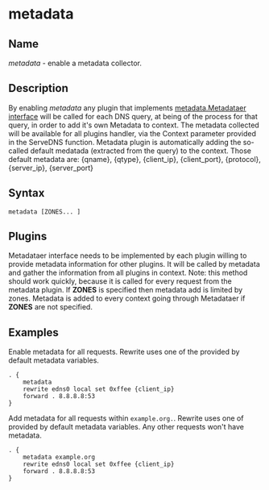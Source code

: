 # metadata

## Name

*metadata* - enable a metadata collector.

## Description

By enabling *metadata* any plugin that implements [metadata.Metadataer interface](https://godoc.org/github.com/coredns/coredns/plugin/metadata#Metadataer) will be called for each DNS query, at being of the process for that query, in order to add it's own Metadata to context. The metadata collected will be available for all plugins handler, via the Context parameter provided in the ServeDNS function.
Metadata plugin is automatically adding the so-called default medatada (extracted from the query) to the context. Those default metadata are: {qname}, {qtype}, {client_ip}, {client_port}, {protocol}, {server_ip}, {server_port}


## Syntax

~~~
metadata [ZONES... ]
~~~

## Plugins

Metadataer interface needs to be implemented by each plugin willing to provide metadata information for other plugins. It will be called by metadata and gather the information from all plugins in context.
Note: this method should work quickly, because it is called for every request
from the metadata plugin.
If **ZONES** is specified then metadata add is limited by zones. Metadata is added to every context going through Metadataer if **ZONES** are not specified.


## Examples

Enable metadata for all requests. Rewrite uses one of the provided by default metadata variables.

~~~ corefile
. {
    metadata
    rewrite edns0 local set 0xffee {client_ip}
    forward . 8.8.8.8:53
}
~~~

Add metadata for all requests within `example.org.`. Rewrite uses one of provided by default metadata variables. Any other requests won't have metadata.

~~~ corefile
. {
    metadata example.org
    rewrite edns0 local set 0xffee {client_ip}
    forward . 8.8.8.8:53
}
~~~
